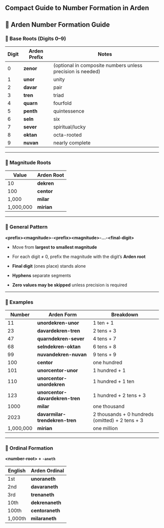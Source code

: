 **Compact Guide to Number Formation in Arden**
---

## **🧮 Arden Number Formation Guide**

### **🔢 Base Roots (Digits 0–9)**

| Digit | Arden Prefix | Notes |
| ----- | ----- | ----- |
| 0 | **zenor** | (optional in composite numbers unless precision is needed) |
| 1 | **unor** | unity |
| 2 | **davar** | pair |
| 3 | **tren** | triad |
| 4 | **quarn** | fourfold |
| 5 | **penth** | quintessence |
| 6 | **seln** | six |
| 7 | **sever** | spiritual/lucky |
| 8 | **oktan** | octa-rooted |
| 9 | **nuvan** | nearly complete |

---

### **🧱 Magnitude Roots**

| Value | Arden Root |
| ----- | ----- |
| 10 | **dekren** |
| 100 | **centor** |
| 1,000 | **milar** |
| 1,000,000 | **mirian** |

---

### **🧩 General Pattern**

**\<prefix\>\<magnitude\>-\<prefix\>\<magnitude\>-...-\<final-digit\>**

* Move from **largest to smallest magnitude**

* For each digit ≠ 0, prefix the magnitude with the digit’s **Arden root**

* **Final digit** (ones place) stands alone

* **Hyphens** separate segments

* **Zero values may be skipped** unless precision is required

---

### **🧪 Examples**

| Number | Arden Form | Breakdown |
| ----- | ----- | ----- |
| 11 | **unordekren-unor** | 1 ten \+ 1 |
| 23 | **davardekren-tren** | 2 tens \+ 3 |
| 47 | **quarndekren-sever** | 4 tens \+ 7 |
| 68 | **selndekren-oktan** | 6 tens \+ 8 |
| 99 | **nuvandekren-nuvan** | 9 tens \+ 9 |
| 100 | **centor** | one hundred |
| 101 | **unorcentor-unor** | 1 hundred \+ 1 |
| 110 | **unorcentor-unordekren** | 1 hundred \+ 1 ten |
| 123 | **unorcentor-davardekren-tren** | 1 hundred \+ 2 tens \+ 3 |
| 1000 | **milar** | one thousand |
| 2023 | **davarmilar-trendekren-tren** | 2 thousands \+ 0 hundreds (omitted) \+ 2 tens \+ 3 |
| 1,000,000 | **mirian** | one million |

---

### **🏅 Ordinal Formation**

**\<number-root\> \+ `-aneth`**

| English | Arden Ordinal |
| ----- | ----- |
| 1st | **unoraneth** |
| 2nd | **davaraneth** |
| 3rd | **trenaneth** |
| 10th | **dekrenaneth** |
| 100th | **centoraneth** |
| 1,000th | **milaraneth** |
